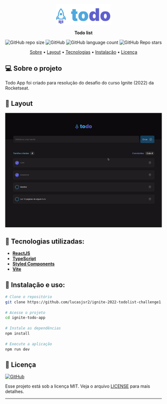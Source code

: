 <p align="center">
  <img width="35%" src="./src/assets/logo-todolist.svg" />
</p>

<p align="center">
    <strong>Todo list</strong>
</p>

<p align="center">
  <img alt="GitHub repo size" src="https://img.shields.io/github/repo-size/lucasjsr2/ignite-2022-todolist-challenge1">
  <img alt="GitHub" src="https://img.shields.io/github/license/lucasjsr2/ignite-2022-todolist-challenge1">
  <img alt="GitHub language count" src="https://img.shields.io/github/languages/count/lucasjsr2/ignite-2022-todolist-challenge1">
  <img alt="GitHub Repo stars" src="https://img.shields.io/github/stars/lucasjsr2/ignite-2022-todolist-challenge1?style=social">
</p>

<p align="center">
 <a href="#-sobre-o-projeto">Sobre</a> •
 <a href="#-layout">Layout</a> •
 <a href="#-tecnologias-utilizadas">Tecnologias</a> •
 <a href="#-instalação-e-uso">Instalação</a> •
 <a href="#-licença">Licença</a>
</p>

## 💻 Sobre o projeto

Todo App foi criado para resolução do desafio do curso Ignite (2022) da Rocketseat.

## 🎨 Layout
<p align="center">
  <img src=".github/preview.gif">
</p>


## 🔨 Tecnologias utilizadas:

- **[ReactJS](https://reactjs.org/)**
- **[TypeScript](https://www.typescriptlang.org/)**
- **[Styled Components](https://styled-components.com/)**
- **[Vite](https://vitejs.dev/)**


## 🚀 Instalação e uso:

```bash
# Clone o repositório
git clone https://github.com/lucasjsr2/ignite-2022-todolist-challenge1.git

# Acesse o projeto
cd ignite-todo-app

# Instale as dependências
npm install

# Execute a aplicação
npm run dev
```


## 📝 Licença

<a href="https://opensource.org/licenses/MIT">
    <img alt="GitHub" src="https://img.shields.io/github/license/lucasjsr2/ignite-2022-todolist-challenge1">
</a>

Esse projeto está sob a licença MIT. Veja o arquivo [LICENSE](./LICENSE.md) para mais detalhes.

---
